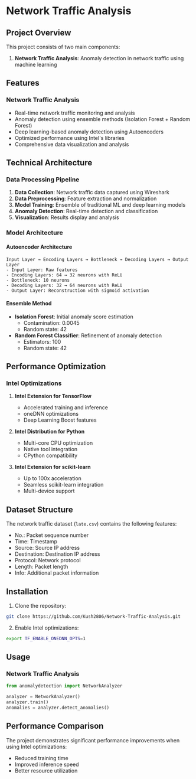# Network Traffic Analysis

## Project Overview

This project consists of two main components:
1. **Network Traffic Analysis**: Anomaly detection in network traffic using machine learning

## Features

### Network Traffic Analysis
- Real-time network traffic monitoring and analysis
- Anomaly detection using ensemble methods (Isolation Forest + Random Forest)
- Deep learning-based anomaly detection using Autoencoders
- Optimized performance using Intel's libraries
- Comprehensive data visualization and analysis

## Technical Architecture

### Data Processing Pipeline
1. **Data Collection**: Network traffic data captured using Wireshark
2. **Data Preprocessing**: Feature extraction and normalization
3. **Model Training**: Ensemble of traditional ML and deep learning models
4. **Anomaly Detection**: Real-time detection and classification
5. **Visualization**: Results display and analysis

### Model Architecture

#### Autoencoder Architecture
```
Input Layer → Encoding Layers → Bottleneck → Decoding Layers → Output Layer
- Input Layer: Raw features
- Encoding Layers: 64 → 32 neurons with ReLU
- Bottleneck: 10 neurons
- Decoding Layers: 32 → 64 neurons with ReLU
- Output Layer: Reconstruction with sigmoid activation
```

#### Ensemble Method
- **Isolation Forest**: Initial anomaly score estimation
  - Contamination: 0.0045
  - Random state: 42
- **Random Forest Classifier**: Refinement of anomaly detection
  - Estimators: 100
  - Random state: 42

## Performance Optimization

### Intel Optimizations
1. **Intel Extension for TensorFlow**
   - Accelerated training and inference
   - oneDNN optimizations
   - Deep Learning Boost features

2. **Intel Distribution for Python**
   - Multi-core CPU optimization
   - Native tool integration
   - CPython compatibility

3. **Intel Extension for scikit-learn**
   - Up to 100x acceleration
   - Seamless scikit-learn integration
   - Multi-device support

## Dataset Structure

The network traffic dataset (`late.csv`) contains the following features:
- No.: Packet sequence number
- Time: Timestamp
- Source: Source IP address
- Destination: Destination IP address
- Protocol: Network protocol
- Length: Packet length
- Info: Additional packet information

## Installation

1. Clone the repository:
```bash
git clone https://github.com/Kush2806/Network-Traffic-Analysis.git
```

2. Enable Intel optimizations:
```bash
export TF_ENABLE_ONEDNN_OPTS=1
```

## Usage

### Network Traffic Analysis
```python
from anomalydetection import NetworkAnalyzer

analyzer = NetworkAnalyzer()
analyzer.train()
anomalies = analyzer.detect_anomalies()
```

## Performance Comparison

The project demonstrates significant performance improvements when using Intel optimizations:
- Reduced training time
- Improved inference speed
- Better resource utilization
